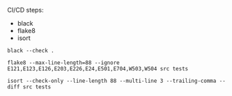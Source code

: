 CI/CD steps:
- black
- flake8
- isort

```
black --check .
```

```
flake8 --max-line-length=88 --ignore E121,E123,E126,E203,E226,E24,E501,E704,W503,W504 src tests
```

```
isort --check-only --line-length 88 --multi-line 3 --trailing-comma --diff src tests
```
